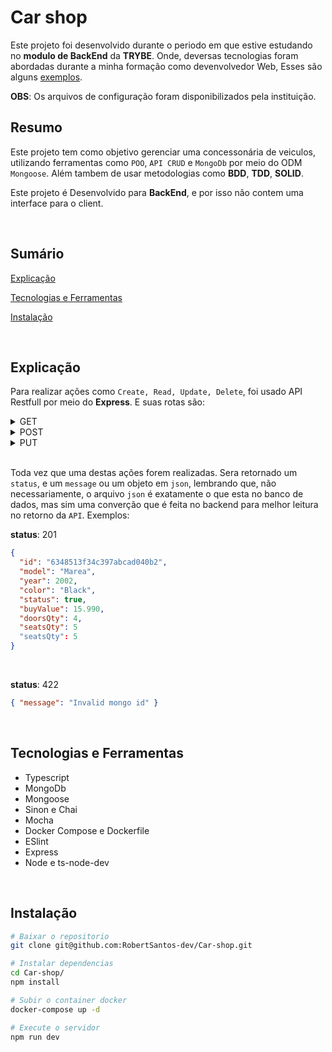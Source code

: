 # Car shop
Este projeto foi desenvolvido durante o periodo em que estive estudando no **modulo de BackEnd** da **TRYBE**. Onde, deversas tecnologias foram abordadas durante a minha formação como devenvolvedor Web, Esses são alguns [exemplos](#tecnologias-e-ferramentas).

**OBS**: Os arquivos de configuração foram disponibilizados pela instituição.

## Resumo
Este projeto tem como objetivo gerenciar uma concessonária de veiculos, utilizando ferramentas como `POO`, `API CRUD` e `MongoDb` por meio do ODM `Mongoose`. Além tambem de usar metodologias como **BDD**, **TDD**, **SOLID**.

Este projeto é Desenvolvido para **BackEnd**, e por isso não contem uma interface para o client.

<br>

## Sumário
[Explicação](#explicação)

[Tecnologias e Ferramentas](#tecnologias-e-ferramentas)

[Instalação](#instalação)

<br>

## Explicação
Para realizar ações como `Create, Read, Update, Delete`, foi usado API Restfull por meio do **Express**. E suas rotas são:
<details>
  <summary>GET</summary>
  <ul>
    <li><code>/cars</code>: Retorna todos os carros que estão no banco de dados.</li>
    <li><code>/cars/:id</code>: Retorna um carro selecionado pelo paramentro <code>id</code></li>
    <li><code>/motorcycles</code>: Retorna todas as motocicletas que estão no banco de dados.</li>
    <li><code>/motorcycles/:id</code>: Retorna uma motocicleta selecionada pelo paramentro <code>id</code></li>
  </ul>
</details>

<details>
  <summary>POST</summary>
  <ul>
    <li>
      <div><code>/cars</code>: Cria um novo carro ao banco de dados.</div>
      <div>
<pre>
  <code>
  # Request
  {
     model: string,
     year: number,
     color: string,
     status: boolean,
     buyValue: number,
     seatsQty: number,
     doorsQty: number
  }
  </code>
</pre>
      </div>
    </li>
    <li>
      <div>
        <code>/motorcycles</code>: Cria uma nova motocicleta ao banco de dados.
      </div>
      <div>
<pre>
  <code>
  # Request
  {
     model: string,
     year: number,
     color: string,
     status: boolean,
     buyValue: number,
     category: string,
     engineCapacity: number
  }
  </code>
</pre>
      </div>
  </li>
  </ul>
</details>

<details>
  <summary>PUT</summary>
  <ul>
    <li>
      <div><code>/cars/:id</code>: Atualiza um carro selecionado pelo paramentro <code>id</code>.</div>
      <div>
<pre>
  <code>
  # Request
  {
     model: string,
     year: number,
     color: string,
     status: boolean,
     buyValue: number,
     seatsQty: number,
     doorsQty: number
  }
  </code>
</pre>
      </div>
    </li>
    <li>
      <div>
        <code>/motorcycles/:id</code>: Atualiza uma motocicleta selecionada pelo paramentro <code>id</code>
      </div>
      <div>
<pre>
  <code>
  # Request
  {
     model: string,
     year: number,
     color: string,
     status: boolean,
     buyValue: number,
     category: string,
     engineCapacity: number
  }
  </code>
</pre>
      </div>
    </li>
  </ul>
</details>

<br>

Toda vez que uma destas ações forem realizadas. Sera retornado um `status`, e um `message` ou um objeto em `json`, lembrando que, não necessariamente, o arquivo `json` é exatamente o que esta no banco de dados, mas sim uma converção que é feita no backend para melhor leitura no retorno da `API`. Exemplos:

**status**: 201
``` json
{
  "id": "6348513f34c397abcad040b2",
  "model": "Marea",
  "year": 2002,
  "color": "Black",
  "status": true,
  "buyValue": 15.990,
  "doorsQty": 4,
  "seatsQty": 5
  "seatsQty": 5
}
```

<br>

**status**: 422
```json
{ "message": "Invalid mongo id" }
```

<br>

## Tecnologias e Ferramentas
- Typescript
- MongoDb
- Mongoose
- Sinon e Chai
- Mocha
- Docker Compose e Dockerfile
- ESlint
- Express
- Node e ts-node-dev

<br>

## Instalação

```bash
# Baixar o repositorio
git clone git@github.com:RobertSantos-dev/Car-shop.git

# Instalar dependencias
cd Car-shop/
npm install

# Subir o container docker
docker-compose up -d

# Execute o servidor
npm run dev
```
